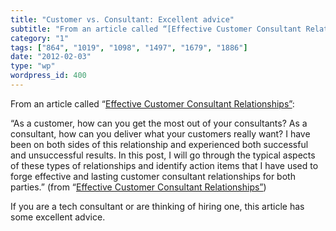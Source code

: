 ```yaml
---
title: "Customer vs. Consultant: Excellent advice"
subtitle: "From an article called “[Effective Customer Consultant Relationships”](http://8thlight.github.com/da..."
category: "1"
tags: ["864", "1019", "1098", "1497", "1679", "1886"]
date: "2012-02-03"
type: "wp"
wordpress_id: 400
---
```

From an article called “[Effective Customer Consultant Relationships”](http://8thlight.github.com/dave-moore/2012/01/20/effective-customer-consultant-relationship.html):

> 
“As a customer, how can you get the most out of your consultants? As a consultant, how can you deliver what your customers really want? I have been on both sides of this relationship and experienced both successful and unsuccessful results. In this post, I will go through the typical aspects of these types of relationships and identify action items that I have used to forge effective and lasting customer consultant relationships for both parties.” (from “[Effective Customer Consultant Relationships”](http://8thlight.github.com/dave-moore/2012/01/20/effective-customer-consultant-relationship.html))

If you are a tech consultant or are thinking of hiring one, this article has some excellent advice.